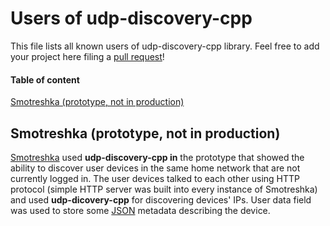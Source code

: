 # Users of udp-discovery-cpp

This file lists all known users of udp-discovery-cpp library. Feel free to add your project here filing a [pull request](https://github.com/truvorskameikin/udp-discovery-cpp/pulls)!

#### Table of content

[Smotreshka (prototype, not in production)](#smotreshka)

<a name="smotreshka"/>

## Smotreshka (prototype, not in production)

[Smotreshka](https://smotreshka.tv/) used **udp-discovery-cpp in** the prototype that showed the ability to discover user devices in the same home network that are not currently logged in. The user devices talked to each other using HTTP protocol (simple HTTP server was built into every instance of Smotreshka) and used **udp-dicovery-cpp** for discovering devices' IPs. User data field was used to store some [JSON](https://www.json.org/) metadata describing the device.
